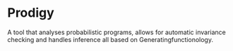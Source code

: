 # Prodigy
A tool that analyses probabilistic programs, allows for automatic invariance checking and handles inference all based on Generatingfunctionology.
